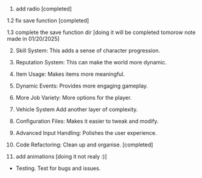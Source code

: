 
1. add radio [completed] 

1.2 fix save function [completed]

1.3 complete the save function dir  [doing it will be completed tomorow  note made in 01/20/2025]

2. Skill System: This adds a sense of character progression.

3. Reputation System: This can make the world more dynamic.

4. Item Usage: Makes items more meaningful.

5. Dynamic Events: Provides more engaging gameplay.

6. More Job Variety: More options for the player.

7. Vehicle System Add another layer of complexity.

8. Configuration Files: Makes it easier to tweak and modify.

9. Advanced Input Handling: Polishes the user experience.

10. Code Refactoring: Clean up and organise. [completed]

11. add animations [doing it not realy :)]

- Testing. Test for bugs and issues.
    
    
